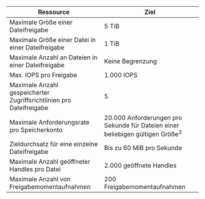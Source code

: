 | Ressource | Ziel |
|----------|---------------|
| Maximale Größe einer Dateifreigabe | 5 TiB |
| Maximale Größe einer Datei in einer Dateifreigabe | 1 TiB |
| Maximale Anzahl an Dateien in einer Dateifreigabe | Keine Begrenzung |
| Max. IOPS pro Freigabe | 1.000 IOPS |
| Maximale Anzahl gespeicherter Zugriffsrichtlinien pro Dateifreigabe | 5 |
| Maximale Anforderungsrate pro Speicherkonto | 20.000 Anforderungen pro Sekunde für Dateien einer beliebigen gültigen Größe<sup>3</sup> |
| Zieldurchsatz für eine einzelne Dateifreigabe | Bis zu 60 MiB pro Sekunde |
| Maximale Anzahl geöffneter Handles pro Datei | 2.000 geöffnete Handles |
| Maximale Anzahl von Freigabemomentaufnahmen | 200 Freigabemomentaufnahmen |